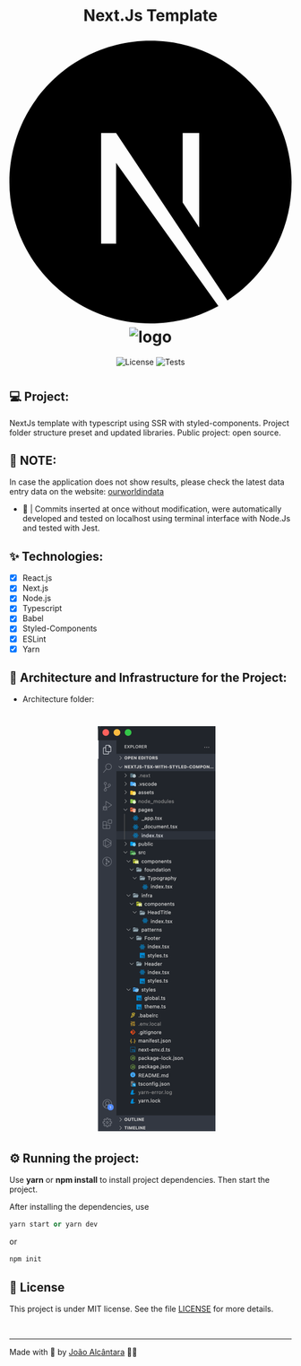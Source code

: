 <div align="center">
  <h1>
    <p text-align="">Next.Js Template</p> 
    <svg viewBox="0 0 128 128"><path d="M64 0C28.7 0 0 28.7 0 64s28.7 64 64 64c11.2 0 21.7-2.9 30.8-7.9L48.4 55.3v36.6h-6.8V41.8h6.8l50.5 75.8C116.4 106.2 128 86.5 128 64c0-35.3-28.7-64-64-64zm22.1 84.6l-7.5-11.3V41.8h7.5v42.8z"></path></svg>
    <img alt="logo" height="80" title="Plant Manager" src="https://marianazorron.com.br/site/wp-content/uploads/2020/04/corona-4931132_1280.png" /> 
  </h1>
</div>

<p align="center">
  <img 
    src="https://img.shields.io/cocoapods/l/m?color=%23000000&label=license&logo=license&logoColor=%23ffffff" 
    alt="License" 
  />
  <img 
    src="https://img.shields.io/badge/Tests-Total%3A%207%20%7C%207%20%E2%9C%85%20%7C%200%20%E2%9D%8C%20%7C-%23000000"
    alt="Tests" 
   />
</p>

<!-- ## 📷 Demonstration: -->

<div align="center">
  <h1 align="center">
    <!-- <img 
      src="./assets/cover.gif?style=flat"
      alt="Cover Project" 
    /> -->
  </h1>
</div>

## 💻 Project:

NextJs template with typescript using SSR with styled-components. Project folder structure preset and updated libraries. Public project: open source.

## 🔺 NOTE:

In case the application does not show results, please check the latest data entry data on the website: [ourworldindata](https://ourworldindata.org/explorers/coronavirus-data-explorer?zoomToSelection=true&time=2020-03-01..latest&facet=none&pickerSort=asc&pickerMetric=location&Metric=Confirmed+cases&Interval=7-day+rolling+average&Relative+to+Population=true&Color+by+test+positivity=false&country=USA~GBR~CAN~DEU~ITA~IND)

- 🔺 | Commits inserted at once without modification, were automatically developed and tested on localhost using terminal interface with Node.Js and tested with Jest.

## ✨ Technologies:

- [x] React.js
- [x] Next.js
- [x] Node.js
- [x] Typescript
- [x] Babel
- [x] Styled-Components
- [x] ESLint
- [x] Yarn

## 🔨 Architecture and Infrastructure for the Project:

- Architecture folder:
  <div align="center">
  <h1 align="center">
    <img 
      src="./assets/cover-architecture-folder.png?style=flat"
      alt="Cover Project" 
    />
  </h1>
</div>

## ⚙️ Running the project:

Use **yarn** or **npm install** to install project dependencies.
Then start the project.

After installing the dependencies, use

```cl
yarn start or yarn dev
```

or

```cl
npm init
```

## 📄 License

This project is under MIT license. See the file [LICENSE](./LICENSE) for more details.

<br />

---

Made with 🤍 by [João Alcântara](https://github.com/joaoalcdev) 👋🏻
